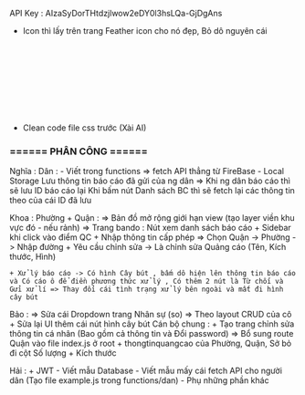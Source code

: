 API Key : AIzaSyDorTHtdzjlwow2eDY0l3hsLQa-GjDgAns

- Icon thì lấy trên trang Feather icon cho nó đẹp, Bỏ dô nguyên cái <svg> lun
- Clean code file css trước (Xài AI)


### ====== PHÂN CÔNG ======

Nghĩa :
    Dân :
    - Viết trong functions => fetch API thẳng từ FireBase
    - Local Storage Lưu thông tin báo cáo đã gửi của ng dân
    => Khi ng dân báo cáo thì sẽ lưu ID báo cáo lại
    Khi bấm nút Danh sách BC thì sẽ fetch lại các thông tin theo của cái ID đã lưu


Khoa :
    Phường + Quận :
    => Bản đồ mở rộng giới hạn view (tạo layer viền khu vực đó - nếu rảnh)
    => Trang bando : Nút xem danh sách báo cáo + Sidebar khi click vào điểm QC
    + Nhập thông tin cấp phép => Chọn Quận -> Phường -> Nhập đường
    + Yêu cầu chỉnh sửa -> Là chỉnh sửa Quảng cáo (Tên, Kích thước, Hình)

    + Xử lý báo cáo -> Có hình Cây bút , bấm dô hiện lên thông tin báo cáo và Có cáo ô để điền phương thức xử lý , Có thêm 2 nút là Từ chối và Gửi xử lí => Thay đổi cái tình trạng xử lý bên ngoài và mất đi hình cây bút

Bảo :
    => Sửa cái Dropdown trang Nhân sự (so) => Theo layout CRUD của cô
    + Sửa lại UI thêm cái nút hình cây bút
    Cán bộ chung :
    + Tạo trang chỉnh sửa thông tin cá nhân (Bao gồm cả thông tin và Đổi password)
    => Bổ sung route Quận vào file index.js ở root
    + thongtinquangcao của Phường, Quận, Sở bỏ đi cột Số lượng + Kích thước 

Hải :
    + JWT
    - Viết mẫu Database
    - Viết mẫu mấy cái fetch API cho người dân (Tạo file example.js trong functions/dan)
    - Phụ những phần khác
